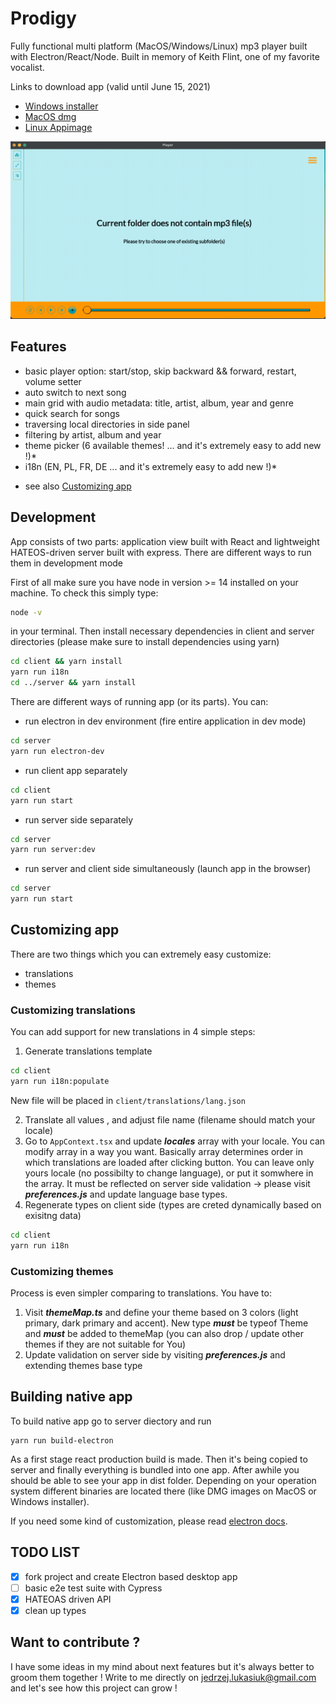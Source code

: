 # Prodigy

Fully functional multi platform (MacOS/Windows/Linux) mp3 player built with Electron/React/Node. Built in memory of Keith Flint, one of my favorite vocalist.

Links to download app (valid until June 15, 2021)
- [Windows installer](https://easyupload.io/8nr175)
- [MacOS dmg](https://easyupload.io/okvd8l)
- [Linux Appimage](https://easyupload.io/7i2pgo)

![Alt Demo](https://raw.githubusercontent.com/jedluk/random/master/player/player_demo.gif)

## Features

- basic player option: start/stop, skip backward && forward, restart, volume setter
- auto switch to next song
- main grid with audio metadata: title, artist, album, year and genre
- quick search for songs
- traversing local directories in side panel
- filtering by artist, album and year
- theme picker (6 available themes! ... and it's extremely easy to add new !)*
- i18n (EN, PL, FR, DE ... and it's extremely easy to add new !)*

* see also [Customizing app](#customizing-app)

## Development

App consists of two parts: application view built with React and lightweight HATEOS-driven server built with express. There are different ways to run them in development mode


First of all make sure you have node in version >= 14 installed on your machine. To check this simply type:

```sh
node -v
```

in your terminal. Then install necessary dependencies in client and server directories (please make sure to install dependencies using yarn)

```sh
cd client && yarn install
yarn run i18n
cd ../server && yarn install
```

There are different ways of running app (or its parts). You can:

- run electron in dev environment (fire entire application in dev mode)

```sh
cd server
yarn run electron-dev
```

- run client app separately

```sh
cd client
yarn run start
```

- run server side separately

```sh
cd server
yarn run server:dev
```

- run server and client side simultaneously (launch app in the browser)

```sh
cd server
yarn run start
```

## Customizing app

There are two things which you can extremely easy customize:

- translations
- themes

### Customizing translations

You can add support for new translations in 4 simple steps:

1. Generate translations template

```sh
cd client
yarn run i18n:populate
```
New file will be placed in `client/translations/lang.json`

2. Translate all values , and adjust file name (filename should match your locale)
3. Go to ```AppContext.tsx``` and update ***locales*** array with your locale. You can modify array in a way you want. Basically array determines order in which translations are loaded after clicking button. You can leave only yours locale (no possibilty to change language), or put it somwhere in the array. It must be reflected on server side validation -> please visit ***preferences.js*** and update language base types.
4. Regenerate types on client side (types are creted dynamically based on exisitng data)
```sh
cd client
yarn run i18n
```

### Customizing themes

Process is even simpler comparing to translations. You have to:

1. Visit ***themeMap.ts*** and define your theme based on 3 colors (light primary, dark primary and accent). New type ***must*** be typeof Theme and ***must*** be added to themeMap (you can also drop / update other themes if they are not suitable for You)
2. Update validation on server side by visiting ***preferences.js*** and extending themes base type

## Building native app 

To build native app go to server diectory and run

```
yarn run build-electron
```

As a first stage react production build is made. Then it's being copied to server and finally everything is bundled into one app. After awhile you should be able to see your app in dist folder. Depending on your operation system different binaries are located there (like DMG images on MacOS or Windows installer). 

If you need some kind of customization, please read [electron docs](https://www.electron.build/configuration/configuration).

## TODO LIST

- [x] fork project and create Electron based desktop app
- [ ] basic e2e test suite with Cypress
- [x] HATEOAS driven API
- [x] clean up types

## Want to contribute ?
I have some ideas in my mind about next features but it's always better to groom them together ! Write to me directly on jedrzej.lukasiuk@gmail.com and let's see how this project can grow !
